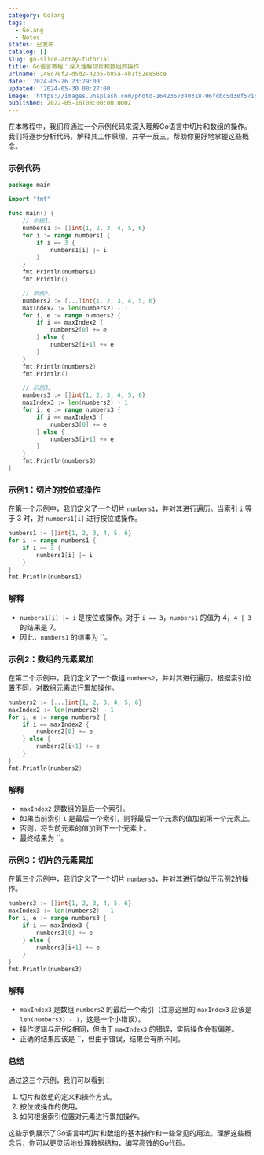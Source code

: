 ```yaml
---
category: Golang
tags:
  - Golang
  - Notes
status: 已发布
catalog: []
slug: go-slice-array-tutorial
title: Go语言教程：深入理解切片和数组的操作
urlname: 148c78f2-d5d2-42b5-b85a-4b1f52e850ce
date: '2024-05-26 23:29:00'
updated: '2024-05-30 00:27:00'
image: 'https://images.unsplash.com/photo-1642367340318-96fdbc5d30f5?ixlib=rb-4.0.3&q=85&fm=jpg&crop=entropy&cs=srgb'
published: 2022-05-16T08:00:00.000Z
---
```


在本教程中，我们将通过一个示例代码来深入理解Go语言中切片和数组的操作。我们将逐步分析代码，解释其工作原理，并举一反三，帮助你更好地掌握这些概念。


### 示例代码


```go
package main

import "fmt"

func main() {
	// 示例1。
	numbers1 := []int{1, 2, 3, 4, 5, 6}
	for i := range numbers1 {
		if i == 3 {
			numbers1[i] |= i
		}
	}
	fmt.Println(numbers1)
	fmt.Println()

	// 示例2。
	numbers2 := [...]int{1, 2, 3, 4, 5, 6}
	maxIndex2 := len(numbers2) - 1
	for i, e := range numbers2 {
		if i == maxIndex2 {
			numbers2[0] += e
		} else {
			numbers2[i+1] += e
		}
	}
	fmt.Println(numbers2)
	fmt.Println()

	// 示例3。
	numbers3 := []int{1, 2, 3, 4, 5, 6}
	maxIndex3 := len(numbers2) - 1
	for i, e := range numbers3 {
		if i == maxIndex3 {
			numbers3[0] += e
		} else {
			numbers3[i+1] += e
		}
	}
	fmt.Println(numbers3)
}

```


### 示例1：切片的按位或操作


在第一个示例中，我们定义了一个切片 `numbers1`，并对其进行遍历。当索引 `i` 等于 3 时，对 `numbers1[i]` 进行按位或操作。


```go
numbers1 := []int{1, 2, 3, 4, 5, 6}
for i := range numbers1 {
	if i == 3 {
		numbers1[i] |= i
	}
}
fmt.Println(numbers1)

```


### 解释

- `numbers1[i] |= i` 是按位或操作。对于 `i == 3`，`numbers1` 的值为 4，`4 | 3` 的结果是 7。
- 因此，`numbers1` 的结果为 ``。

### 示例2：数组的元素累加


在第二个示例中，我们定义了一个数组 `numbers2`，并对其进行遍历。根据索引位置不同，对数组元素进行累加操作。


```go
numbers2 := [...]int{1, 2, 3, 4, 5, 6}
maxIndex2 := len(numbers2) - 1
for i, e := range numbers2 {
	if i == maxIndex2 {
		numbers2[0] += e
	} else {
		numbers2[i+1] += e
	}
}
fmt.Println(numbers2)

```


### 解释

- `maxIndex2` 是数组的最后一个索引。
- 如果当前索引 `i` 是最后一个索引，则将最后一个元素的值加到第一个元素上。
- 否则，将当前元素的值加到下一个元素上。
- 最终结果为 ``。

### 示例3：切片的元素累加


在第三个示例中，我们定义了一个切片 `numbers3`，并对其进行类似于示例2的操作。


```go
numbers3 := []int{1, 2, 3, 4, 5, 6}
maxIndex3 := len(numbers2) - 1
for i, e := range numbers3 {
	if i == maxIndex3 {
		numbers3[0] += e
	} else {
		numbers3[i+1] += e
	}
}
fmt.Println(numbers3)

```


### 解释

- `maxIndex3` 是数组 `numbers2` 的最后一个索引（注意这里的 `maxIndex3` 应该是 `len(numbers3) - 1`，这是一个小错误）。
- 操作逻辑与示例2相同，但由于 `maxIndex3` 的错误，实际操作会有偏差。
- 正确的结果应该是 ``，但由于错误，结果会有所不同。

### 总结


通过这三个示例，我们可以看到：

1. 切片和数组的定义和操作方式。
2. 按位或操作的使用。
3. 如何根据索引位置对元素进行累加操作。

这些示例展示了Go语言中切片和数组的基本操作和一些常见的用法。理解这些概念后，你可以更灵活地处理数据结构，编写高效的Go代码。

